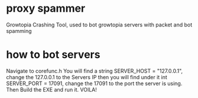 # proxy spammer
Growtopia Crashing Tool, used to bot growtopia servers with packet and bot spamming

# how to bot servers
Navigate to corefunc.h
You will find a string SERVER_HOST = "127.0.0.1", change the 127.0.0.1 to the Servers IP
then you will find under it int SERVER_PORT = 17091, change the 17091 to the port the server is using.
Then Build the EXE and run it.
VOILA!
